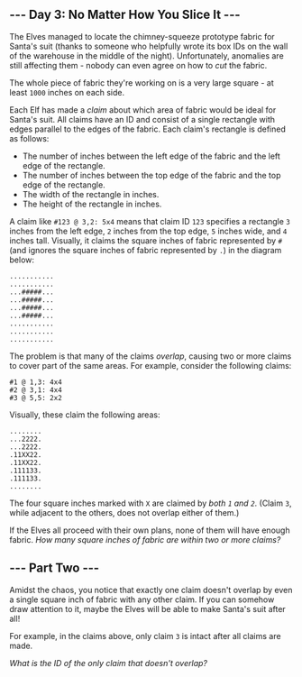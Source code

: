 ﻿
## --- Day 3: No Matter How You Slice It ---

The Elves managed to locate the chimney-squeeze prototype fabric for Santa's suit (thanks to  someone  who helpfully wrote its box IDs on the wall of the warehouse in the middle of the night). Unfortunately, anomalies are still affecting them - nobody can even agree on how to  _cut_  the fabric.

The whole piece of fabric they're working on is a very large square - at least  `1000`  inches on each side.

Each Elf has made a  _claim_  about which area of fabric would be ideal for Santa's suit. All claims have an ID and consist of a single rectangle with edges parallel to the edges of the fabric. Each claim's rectangle is defined as follows:

-   The number of inches between the left edge of the fabric and the left edge of the rectangle.
-   The number of inches between the top edge of the fabric and the top edge of the rectangle.
-   The width of the rectangle in inches.
-   The height of the rectangle in inches.

A claim like  `#123 @ 3,2: 5x4`  means that claim ID  `123`  specifies a rectangle  `3`  inches from the left edge,  `2`  inches from the top edge,  `5`  inches wide, and  `4`  inches tall. Visually, it claims the square inches of fabric represented by  `#`  (and ignores the square inches of fabric represented by  `.`) in the diagram below:

```
...........
...........
...#####...
...#####...
...#####...
...#####...
...........
...........
...........

```

The problem is that many of the claims  _overlap_, causing two or more claims to cover part of the same areas. For example, consider the following claims:

```
#1 @ 1,3: 4x4
#2 @ 3,1: 4x4
#3 @ 5,5: 2x2

```

Visually, these claim the following areas:

```
........
...2222.
...2222.
.11XX22.
.11XX22.
.111133.
.111133.
........

```

The four square inches marked with  `X`  are claimed by  _both  `1`  and  `2`_. (Claim  `3`, while adjacent to the others, does not overlap either of them.)

If the Elves all proceed with their own plans, none of them will have enough fabric.  _How many square inches of fabric are within two or more claims?_

## --- Part Two ---

Amidst the chaos, you notice that exactly one claim doesn't overlap by even a single square inch of fabric with any other claim. If you can somehow draw attention to it, maybe the Elves will be able to make Santa's suit after all!

For example, in the claims above, only claim  `3`  is intact after all claims are made.

_What is the ID of the only claim that doesn't overlap?_
